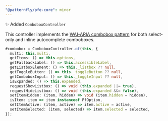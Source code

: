 ```yaml
---
"@patternfly/pfe-core": minor
---
```

✨ Added `ComboboxController`

This controller implements the [WAI-ARIA combobox pattern][pattern] for both
select-only and inline autocomplete comboboxes.

```ts
#combobox = ComboboxController.of(this, {
  multi: this.multi,
  getItems: () => this.options,
  getFallbackLabel: () => this.accessibleLabel,
  getListboxElement: () => this._listbox ?? null,
  getToggleButton: () => this._toggleButton ?? null,
  getComboboxInput: () => this._toggleInput ?? null,
  isExpanded: () => this.expanded,
  requestShowListbox: () => void (this.expanded ||= true),
  requestHideListbox: () => void (this.expanded &&= false),
  setItemHidden: (item, hidden) => void (item.hidden = hidden),
  isItem: item => item instanceof PfOption,
  setItemActive: (item, active) => item.active = active,
  setItemSelected: (item, selected) => item.selected = selected,
});

```

[pattern]: https://www.w3.org/WAI/ARIA/apg/patterns/combobox/
